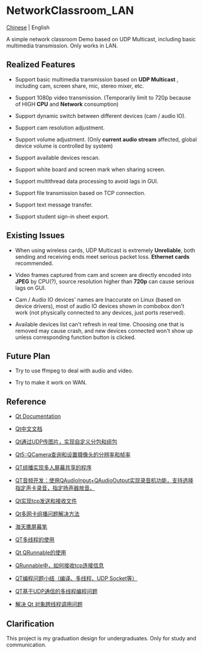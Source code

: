 # NetworkClassroom_LAN
 [Chinese](https://gitee.com/zty199/NetworkClassroom_LAN) | English

 A simple network classroom Demo based on UDP Multicast, including basic multimedia transmission. Only works in LAN.

## Realized Features
* Support basic multimedia transmission based on **UDP Multicast** , including cam, screen share, mic, stereo mixer, etc.

* Support 1080p video transmission. (Temporarily limit to 720p because of HIGH **CPU** and **Network** consumption)

* Support dynamic switch between different devices (cam / audio IO).

* Support cam resolution adjustment.

* Support volume adjustment. (Only **current audio stream** affected, global device volume is controlled by system)

* Support available devices rescan.

* Support white board and screen mark when sharing screen.

* Support multithread data processing to avoid lags in GUI.

* Support file transmission based on TCP connection.

* Support text message transfer.

* Support student sign-in sheet export.

## Existing Issues
* When using wireless cards, UDP Multicast is extremely **Unreliable**, both sending and receiving ends meet serious packet loss. **Ethernet cards** recommended.

* Video frames captured from cam and screen are directly encoded into **JPEG** by CPU(?), source resolution higher than **720p** can cause serious lags on GUI.

* Cam / Audio IO devices' names are Inaccurate on Linux (based on device drivers), most of audio IO devices shown in combobox don't work (not physically connected to any devices, just ports reserved).

* Available devices list can't refresh in real time. Choosing one that is removed may cause crash, and new devices connected won't show up unless corresponding function button is clicked.

## Future Plan
* Try to use ffmpeg to deal with audio and video.

* Try to make it work on WAN.

## Reference
* [Qt Documentation](https://doc.qt.io/)

* [Qt中文文档](https://www.qtdoc.cn/)

* [Qt通过UDP传图片，实现自定义分包和组包](https://blog.csdn.net/caoshangpa/article/details/52681572)

* [Qt5::QCamera查询和设置摄像头的分辨率和帧率](https://blog.csdn.net/qq_28581781/article/details/99707091)

* [QT组播实现多人屏幕共享的程序](https://blog.csdn.net/jklinux/article/details/72236372)

* [QT音频开发：使用QAudioInput+QAudioOutput实现录音机功能，支持选择指定声卡录音，指定扬声器放音。](https://blog.csdn.net/xiaolong1126626497/article/details/105669037)

* [Qt实现tcp发送和接收文件](https://blog.csdn.net/weixin_40355471/article/details/110391887)

* [Qt多网卡组播问题解决方法](https://blog.csdn.net/sun_xf1/article/details/106423552)

* [海天鹰屏幕笔](https://github.com/sonichy/HTYScreenPen)

* [QT多线程的使用](https://www.cnblogs.com/coolcpp/p/qt-thread.html)

* [Qt QRunnable的使用](https://blog.csdn.net/qq_43711348/article/details/103983857)

* [QRunnable中，如何接收tcp连接信息](https://jingyan.baidu.com/article/dca1fa6f140f54f1a440520b.html)

* [QT编程问题小结（编译、多线程、UDP Socket等）](https://blog.csdn.net/rabbitjerry/article/details/70947807)

* [QT基于UDP通信的多线程编程问题](https://blog.csdn.net/kamereon/article/details/49582617)

* [解决 Qt 对象跨线程调用问题](https://blog.csdn.net/u012321968/article/details/108214644)

## Clarification
This project is my graduation design for undergraduates. Only for study and communication.
